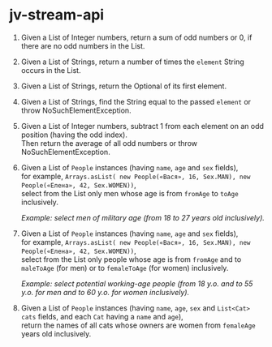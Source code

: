 # jv-stream-api

1. Given a List of Integer numbers,
   return a sum of odd numbers or 0, if there are no odd numbers in the List.  
   
2. Given a List of Strings, 
   return a number of times the `element` String occurs in the List. 
    
3. Given a List of Strings, return the Optional of its first element.  

4. Given a List of Strings, 
   find the String equal to the passed `element` or throw NoSuchElementException.
     
5. Given a List of Integer numbers,
   subtract 1 from each element on an odd position (having the odd index).  
   Then return the average of all odd numbers or throw NoSuchElementException. 
    
6. Given a List of `People` instances (having `name`, `age` and `sex` fields),  
   for example, `Arrays.asList( new People(«Вася», 16, Sex.MAN), new People(«Елена», 42, Sex.WOMEN))`,  
   select from the List only men whose age is from `fromAge` to `toAge` inclusively.  
   
   _Example: select men of military age (from 18 to 27 years old inclusively)._
   
7. Given a List of `People` instances (having `name`, `age` and `sex` fields),  
   for example, `Arrays.asList( new People(«Вася», 16, Sex.MAN), new People(«Елена», 42, Sex.WOMEN))`,  
   select from the List only people whose age is from `fromAge` and to `maleToAge` (for men) or to `femaleToAge` (for women) inclusively.  
   
   _Example: select potential working-age people (from 18 y.o. and to 55 y.o. for men and to 60 y.o. for women inclusively)._
   
7. Given a List of `People` instances (having `name`, `age`, `sex` and `List<Cat> cats` fields, 
   and each `Cat` having a `name` and `age`),  
   return the names of all cats whose owners are women from `femaleAge` years old inclusively.  

